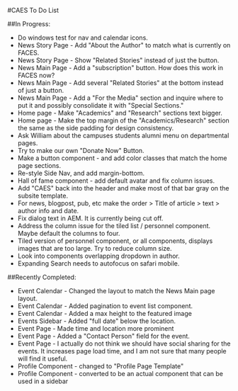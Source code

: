 #CAES To Do List


##In Progress:
- Do windows test for nav and calendar icons.
- News Story Page - Add "About the Author" to match what is currently on FACES.
- News Story Page - Show "Related Stories" instead of just the button.
- News Main Page - Add a "subscription" button. How does this work in FACES now?
- News Main Page - Add several "Related Stories" at the bottom instead of just a button.
- News Main Page - Add a "For the Media" section and inquire where to put it and possibly consolidate it with "Special Sections."
- Home page - Make "Academics" and "Research" sections text bigger.
- Home page - Make the top margin of the "Academics/Research" section the same as the side padding for design consistency.
- Ask William about the campuses students alumni menu on departmental pages.
- Try to make our own "Donate Now" Button.
- Make a button component - and add color classes that match the home page sections.
- Re-style Side Nav, and add margin-bottom.
- Hall of fame component - add default avatar and fix column issues.
- Add "CAES" back into the header and make most of that bar gray on the subsite template.
- For news, blogpost, pub, etc make the order > Title of article > text > author info and date.
- Fix dialog text in AEM. It is currently being cut off.
- Address the column issue for the tiled list / personnel component.  Maybe default the columns to four.
- Tiled version of personnel component, or all components, displays images that are too large.  Try to reduce column size.
- Look into components overlapping dropdown in author.
- Expanding Search needs to autofocus on safari mobile.

##Recently Completed:
- Event Calendar - Changed the layout to match the News Main page layout.
- Event Calendar - Added pagination to event list component.
- Event Calendar - Added a max height to the featured image
- Events Sidebar - Added "full date" below the location.
- Event Page - Made time and location more prominent
- Event Page - Added a "Contact Person" field for the event.
- Event Page - I actually do not think we should have social sharing for the events. It increases page load time, and I am not sure that many people will find it useful.
- Profile Component - changed to "Profile Page Template"
- Profile Component - converted to be an actual component that can be used in a sidebar
